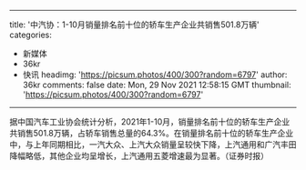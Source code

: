 
---
title: '中汽协：1-10月销量排名前十位的轿车生产企业共销售501.8万辆'
categories: 
 - 新媒体
 - 36kr
 - 快讯
headimg: 'https://picsum.photos/400/300?random=6797'
author: 36kr
comments: false
date: Mon, 29 Nov 2021 12:58:15 GMT
thumbnail: 'https://picsum.photos/400/300?random=6797'
---

<div>   
据中国汽车工业协会统计分析，2021年1-10月，销量排名前十位的轿车生产企业共销售501.8万辆，占轿车销售总量的64.3%。在销量排名前十位的轿车生产企业中，与上年同期相比，一汽大众、上汽大众销量呈较快下降，上汽通用和广汽丰田降幅略低，其他企业均呈增长，上汽通用五菱增速最为显著。（证券时报）  
</div>
            